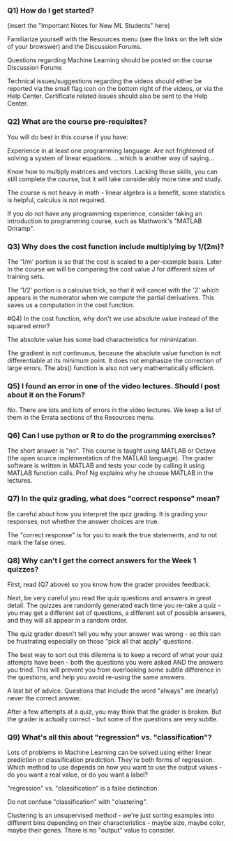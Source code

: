 ### Q1) How do I get started?

(insert the "Important Notes for New ML Students" here)

Familiarize yourself with the Resources menu (see the links on the left side of your browswer) and the Discussion Forums. 

Questions regarding Machine Learning should be posted on the course Discussion Forums

Technical issues/suggestions regarding the videos should either be reported via the small flag icon on the bottom right of the videos, or via the Help Center.
Certificate related issues should also be sent to the Help Center.

### Q2) What are the course pre-requisites?

You will do best in this course if you have:

Experience in at least one programming language.
Are not frightened of solving a system of linear equations.
...which is another way of saying...

Know how to multiply matrices and vectors.
Lacking those skills, you can still complete the course, but it will take considerably more time and study.   

The course is not heavy in math - linear algebra is a benefit, some statistics is helpful, calculus is not required.
 
If you do not have any programming experience, consider taking an introduction to programming course, such as Mathwork's "MATLAB Onramp".

### Q3) Why does the cost function include multiplying by 1/(2m)?

The '1/m' portion is so that the cost is scaled to a per-example basis. Later in the course we will be comparing the cost value J for different sizes of training sets.

The '1/2' portion is a calculus trick, so that it will cancel with the '2' which appears in the numerator when we compute the partial derivatives. This saves us a computation in the cost function.

#Q4) In the cost function, why don't we use absolute value instead of the squared error?

The absolute value has some bad characteristics for minimization.

 The gradient is not continuous, because the absolute value function is not differentiable at its minimum point.
It does not emphasize the correction of large errors. 
The abs() function is also not very mathematically efficient. 

### Q5) I found an error in one of the video lectures. Should I post about it on the Forum?

No. There are lots and lots of errors in the video lectures. We keep a list of them in the Errata sections of the Resources menu.

### Q6) Can I use python or R to do the programming exercises?

The short answer is "no". This course is taught using MATLAB or Octave (the open source implementation of the MATLAB language). The grader software is written in MATLAB and tests your code by calling it using MATLAB function calls. Prof Ng explains why he choose MATLAB in the lectures.

### Q7) In the quiz grading, what does "correct response" mean?

Be careful about how you interpret the quiz grading. It is grading your responses, not whether the answer choices are true.

The "correct response" is for you to mark the true statements, and to not mark the false ones.

### Q8) Why can't I get the correct answers for the Week 1 quizzes?

First, read (Q7 above) so you know how the grader provides feedback. 

Next, be very careful you read the quiz questions and answers in great detail. The quizzes are randomly generated each time you re-take a quiz - you may get a different set of questions, a different set of possible answers, and they will all appear in a random order.

The quiz grader doesn't tell you why your answer was wrong - so this can be frustrating especially on those "pick all that apply" questions.

The best way to sort out this dilemma is to keep a record of what your quiz attempts have been - both the questions you were asked AND the answers you tried. This will prevent you from overlooking some subtle difference in the questions, and help you avoid re-using the same answers.

A last bit of advice. Questions that include the word "always" are (nearly) never the correct answer.

After a few attempts at a quiz, you may think that the grader is broken. But the grader is actually correct - but some of the questions are very subtle.

### Q9) What's all this about "regression" vs. "classification"?

Lots of problems in Machine Learning can be solved using either linear prediction or classification prediction. They're both forms of regression. Which method to use depends on how you want to use the output values - do you want a real value, or do you want a label?

"regression" vs. "classification" is a false distinction.

Do not confuse "classification" with "clustering".

Clustering is an unsupervised method - we're just sorting examples into different bins depending on their characteristics - maybe size, maybe color, maybe their genes. There is no "output" value to consider.
